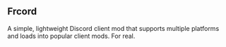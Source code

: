 ## Frcord

A simple, lightweight Discord client mod that supports multiple platforms and loads into popular client mods. For real.
